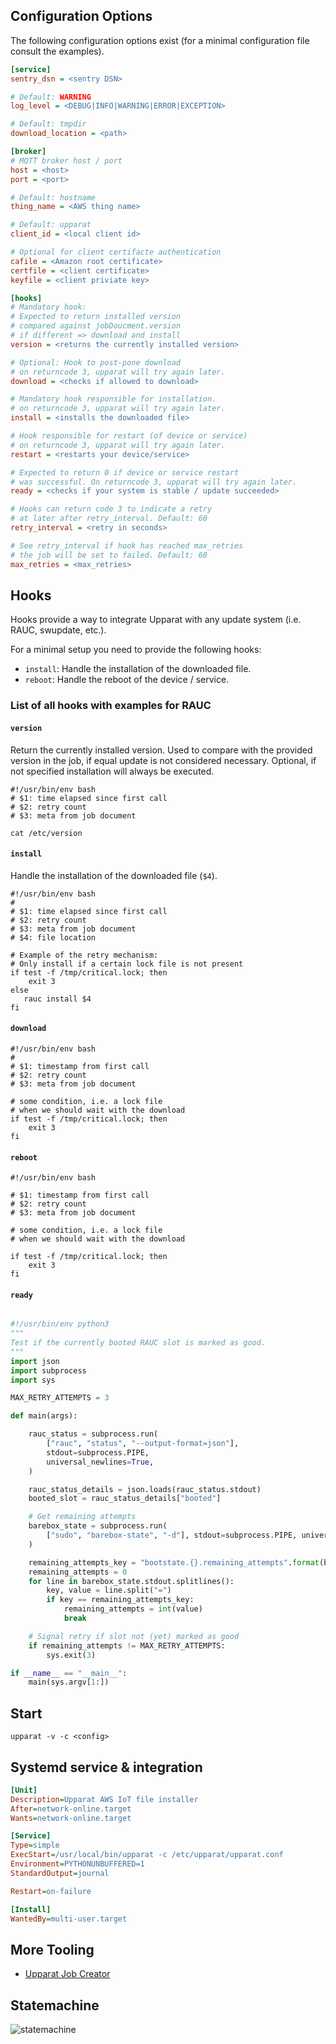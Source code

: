 ## Configuration Options

The following configuration options exist
(for a minimal configuration file consult the examples).

```ini
[service]
sentry_dsn = <sentry DSN>

# Default: WARNING
log_level = <DEBUG|INFO|WARNING|ERROR|EXCEPTION>

# Default: tmpdir
download_location = <path>

[broker]
# MQTT broker host / port
host = <host>
port = <port>

# Default: hostname
thing_name = <AWS thing name>

# Default: upparat
client_id = <local client id>

# Optional for client certifacte authentication
cafile = <Amazon root certificate>
certfile = <client certificate>
keyfile = <client priviate key>

[hooks]
# Mandatory hook:
# Expected to return installed version
# compared against jobDoucment.version
# if different => download and install
version = <returns the currently installed version>

# Optional: Hook to post-pone download
# on returncode 3, upparat will try again later.
download = <checks if allowed to download>

# Mandatory hook responsible for installation.
# on returncode 3, upparat will try again later.
install = <installs the downloaded file>

# Hook responsible for restart (of device or service)
# on returncode 3, upparat will try again later.
restart = <restarts your device/service>

# Expected to return 0 if device or service restart
# was successful. On returncode 3, upparat will try again later.
ready = <checks if your system is stable / update succeeded>

# Hooks can return code 3 to indicate a retry
# at later after retry_interval. Default: 60
retry_interval = <retry in seconds>

# See retry_interval if hook has reached max_retries
# the job will be set to failed. Default: 60
max_retries = <max_retries>
```

## Hooks

Hooks provide a way to integrate Upparat with any update system (i.e. RAUC, swupdate, etc.).

For a minimal setup you need to provide the following hooks:

- `install`: Handle the installation of the downloaded file.
- `reboot`: Handle the reboot of the device / service.

### List of all hooks with examples for RAUC

#### `version`

Return the currently installed version. Used to compare
with the provided version in the job, if equal update
is not considered necessary. Optional, if not specified
installation will always be executed.

```shell
#!/usr/bin/env bash
# $1: time elapsed since first call
# $2: retry count
# $3: meta from job document

cat /etc/version
```

#### `install`

Handle the installation of the downloaded file (`$4`).

```shell
#!/usr/bin/env bash
#
# $1: time elapsed since first call
# $2: retry count
# $3: meta from job document
# $4: file location

# Example of the retry mechanism:
# Only install if a certain lock file is not present
if test -f /tmp/critical.lock; then
    exit 3
else
   rauc install $4
fi
```

#### `download`

```shell
#!/usr/bin/env bash
#
# $1: timestamp from first call
# $2: retry count
# $3: meta from job document

# some condition, i.e. a lock file
# when we should wait with the download
if test -f /tmp/critical.lock; then
    exit 3
fi
```

#### `reboot`

```shell
#!/usr/bin/env bash

# $1: timestamp from first call
# $2: retry count
# $3: meta from job document

# some condition, i.e. a lock file
# when we should wait with the download

if test -f /tmp/critical.lock; then
    exit 3
fi
```

#### `ready`

```python

#!/usr/bin/env python3
"""
Test if the currently booted RAUC slot is marked as good.
"""
import json
import subprocess
import sys

MAX_RETRY_ATTEMPTS = 3

def main(args):

    rauc_status = subprocess.run(
        ["rauc", "status", "--output-format=json"],
        stdout=subprocess.PIPE,
        universal_newlines=True,
    )

    rauc_status_details = json.loads(rauc_status.stdout)
    booted_slot = rauc_status_details["booted"]

    # Get remaining attempts
    barebox_state = subprocess.run(
        ["sudo", "barebox-state", "-d"], stdout=subprocess.PIPE, universal_newlines=True
    )

    remaining_attempts_key = "bootstate.{}.remaining_attempts".format(booted_slot)
    remaining_attempts = 0
    for line in barebox_state.stdout.splitlines():
        key, value = line.split("=")
        if key == remaining_attempts_key:
            remaining_attempts = int(value)
            break

    # Signal retry if slot not (yet) marked as good
    if remaining_attempts != MAX_RETRY_ATTEMPTS:
        sys.exit(3)

if __name__ == "__main__":
    main(sys.argv[1:])

```

## Start

`upparat -v -c <config>`

## Systemd service & integration

```ini
[Unit]
Description=Upparat AWS IoT file installer
After=network-online.target
Wants=network-online.target

[Service]
Type=simple
ExecStart=/usr/local/bin/upparat -c /etc/upparat/upparat.conf
Environment=PYTHONUNBUFFERED=1
StandardOutput=journal

Restart=on-failure

[Install]
WantedBy=multi-user.target
```

## More Tooling

- [Upparat Job Creator](../misc/scripts/README.md)

## Statemachine

![statemachine](./statemachine/statemachine.png)

